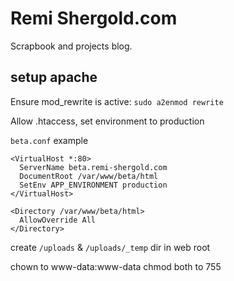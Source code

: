 Remi Shergold.com
=================

Scrapbook and projects blog.



setup apache
------------

Ensure mod_rewrite is active: `sudo a2enmod rewrite`


Allow .htaccess, set environment to production

`beta.conf` example

```
<VirtualHost *:80>
  ServerName beta.remi-shergold.com
  DocumentRoot /var/www/beta/html 
  SetEnv APP_ENVIRONMENT production
</VirtualHost>

<Directory /var/www/beta/html>
  AllowOverride All
</Directory>
```


create `/uploads` & `/uploads/_temp` dir in web root

chown to www-data:www-data 
chmod both to 755



